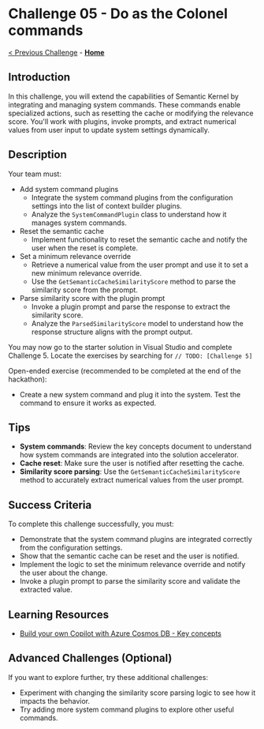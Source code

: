 # Challenge 05 - Do as the Colonel commands

[< Previous Challenge](./Challenge-04.md) - **[Home](../README.md)**

## Introduction

In this challenge, you will extend the capabilities of Semantic Kernel by integrating and managing system commands. These commands enable specialized actions, such as resetting the cache or modifying the relevance score. You'll work with plugins, invoke prompts, and extract numerical values from user input to update system settings dynamically.

## Description

Your team must:

- Add system command plugins
    - Integrate the system command plugins from the configuration settings into the list of context builder plugins.
    - Analyze the `SystemCommandPlugin` class to understand how it manages system commands.
- Reset the semantic cache
    - Implement functionality to reset the semantic cache and notify the user when the reset is complete.
- Set a minimum relevance override
    - Retrieve a numerical value from the user prompt and use it to set a new minimum relevance override.
    - Use the `GetSemanticCacheSimilarityScore` method to parse the similarity score from the prompt.
- Parse similarity score with the plugin prompt
    - Invoke a plugin prompt and parse the response to extract the similarity score.
    - Analyze the `ParsedSimilarityScore` model to understand how the response structure aligns with the prompt output.

You may now go to the starter solution in Visual Studio and complete Challenge 5. Locate the exercises by searching for `// TODO: [Challenge 5]`

Open-ended exercise (recommended to be completed at the end of the hackathon):

- Create a new system command and plug it into the system. Test the command to ensure it works as expected.

## Tips

- **System commands**: Review the key concepts document to understand how system commands are integrated into the solution accelerator.
- **Cache reset**: Make sure the user is notified after resetting the cache.
- **Similarity score parsing**: Use the `GetSemanticCacheSimilarityScore` method to accurately extract numerical values from the user prompt.

## Success Criteria

To complete this challenge successfully, you must:

- Demonstrate that the system command plugins are integrated correctly from the configuration settings.
- Show that the semantic cache can be reset and the user is notified.
- Implement the logic to set the minimum relevance override and notify the user about the change.
- Invoke a plugin prompt to parse the similarity score and validate the extracted value.

## Learning Resources

- [Build your own Copilot with Azure Cosmos DB - Key concepts](https://github.com/Azure/BuildYourOwnCopilot/blob/main/docs/concepts.md)

## Advanced Challenges (Optional)

If you want to explore further, try these additional challenges:

- Experiment with changing the similarity score parsing logic to see how it impacts the behavior.
- Try adding more system command plugins to explore other useful commands.

